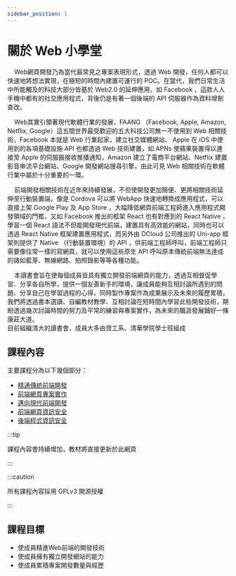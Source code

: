 ```yaml
---
sidebar_position: 1
---
```


# 關於 Web 小學堂
&nbsp;&nbsp;&nbsp;&nbsp;Web網頁開發乃為當代最常見之專案表現形式，透過 Web 開發，任何人都可以快速地將想法實現，在極短的時間內建置可運行的 POC。在當代，我們日常生活中所能觸及的科技大部分皆基於 Web2.0 的延伸應用，如 Facebook ，這款人人手機中都有的社交應用程式，背後仍是有著一個後端的 API 伺服器作為資料增刪查改。  

&nbsp;&nbsp;&nbsp;&nbsp;Web其實引領著現代軟體行業的發展，FAANG （Facebook, Apple, Amazon, Netflix, Google）這五間世界最受歡迎的五大科技公司無一不使用到 Web 相關技術，Facebook 本就是 Web 行業起家，建立社交媒體網站、 Apple 在 iOS 中使用到的各項基礎設施 API 也都透過 Web 技術建置，如 APNs 使蘋果裝置得以連接至 Apple 的伺服器接收推播通知，Amazon 建立了電商平台網站、Netflix 建置影音串流平台網站、Google 開發網站搜尋引擎，由此可見 Web 相關技術在軟體行業中屬於十分重要的一環。   

&nbsp;&nbsp;&nbsp;&nbsp;前端開發相關技術在近年來持續發展，不但使開發更加簡便、更將相關技術延伸至行動裝置端，像是 Cordova 可以將 WebApp 快速地轉換成應用程式，可以直接上架 Google Play 及 App Store ，大幅降低網頁前端工程師進入應用程式開發領域的門檻，又如 Facebook 推出的框架 React 也有對應到的 React Native ，學習一個 React 語法不但能開發現代前端，建置具有高效能的網站，同時也可以透過 React Native 框架建置應用程式，而另外由 DCloud 公司推出的 Uni-app 框架則提供了 Native （行動裝置環境）的 API ，供前端工程師呼叫，前端工程師只需要像往常一樣的寫網頁，就可以使用這些原生 API 呼叫原本傳統前端無法達成的諸如藍芽、無線網路、拍照錄影等等各種功能。   

&nbsp;&nbsp;&nbsp;&nbsp;本讀書會旨在使每個成員皆具有獨立開發前端網頁的能力，透過互相督促學習、分享各自所學，提供一個友善新手的環境，讓成員能夠互相討論所遇到的問題、分享自己在學習過程的心得，同時製作專案作為成果展示及未來的履歷累積，我們將透過書本選讀、自編教材教學、互相討論在短時間內學習此些開發技術，期盼透過幾次討論時間的努力及平常的練習與專案實作，為未來的職涯發展鋪好一條康莊大道。  
目前組織清大的讀書會，成員大多由資工系、清華學院學士班組成

## 課程內容
主要課程分為以下幾個部分：

- [精通傳統前端開發](docs/精通傳統前端開發/intro.md)
- [前端網頁專案實作](docs/前端網頁專案實作/intro.md)
- [邁向現代前端開發](docs/邁向現代前端開發/intro.md)
- [前端網頁資訊安全](docs/前端網頁資訊安全/intro.md)
- [後端程式資訊安全](docs/後端程式資訊安全/intro.md)

:::tip

課程內容會持續增加，教材將直接更新於此網頁

:::

:::caution

所有課程內容採用 GPLv3 開源授權

:::

## 課程目標
* 使成員精進Web前端的開發技術
* 使成員擁有獨立開發網站的能力
* 使成員累積專案開發數量與經歷